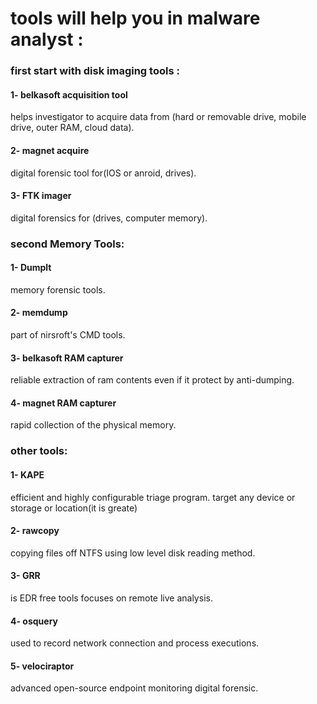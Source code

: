 # tools will help you in malware analyst :

### first start with disk imaging tools :
#### 1- belkasoft acquisition tool  
helps investigator to acquire data from (hard or removable drive, mobile drive, outer RAM, cloud data).
#### 2- magnet acquire  
digital forensic tool for(IOS or anroid, drives).
#### 3- FTK imager 
digital forensics for (drives, computer memory).
	
### second Memory Tools:
#### 1- Dumplt 
memory forensic tools.
#### 2- memdump
part of nirsroft's CMD tools.
#### 3- belkasoft RAM capturer 
reliable extraction of ram contents even if it protect by anti-dumping.
#### 4- magnet RAM capturer
rapid collection of the physical memory. 

### other tools:
#### 1- KAPE 
efficient and highly configurable triage program. target any device or storage or location(it is greate)
#### 2- rawcopy
copying files off NTFS using low level disk reading method.
#### 3- GRR
is EDR free tools focuses on remote live analysis.
#### 4- osquery
used to record network connection and process executions.
#### 5- velociraptor
advanced open-source endpoint monitoring digital forensic.

